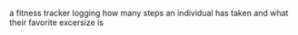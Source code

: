 a fitness tracker logging how many steps an individual has taken and what their favorite excersize is
